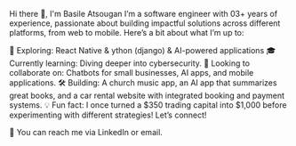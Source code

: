Hi there 👋, I'm Basile Atsougan
I’m a software engineer with 03+ years of experience, passionate about building impactful solutions across different platforms, from web to mobile. Here’s a bit about what I’m up to:

🚀 Exploring: React Native & ython (django) & AI-powered applications
🎓 Currently learning: Diving deeper into cybersecurity.
🤝 Looking to collaborate on: Chatbots for small businesses, AI apps, and mobile applications.
🛠️ Building: A church music app, an AI app that summarizes great books, and a car rental website with integrated booking and payment systems.
💡 Fun fact: I once turned a $350 trading capital into $1,000 before experimenting with different strategies!
Let’s connect!

📨 You can reach me via LinkedIn or email.

<!---
basileatsougan/basileatsougan is a ✨ special ✨ repository because its `README.md` (this file) appears on your GitHub profile.
You can click the Preview link to take a look at your changes.
--->
